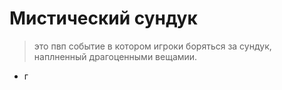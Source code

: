 # Мистический сундук
> это пвп событие в котором игроки боряться за сундук, наплненный драгоценными вещамии.
* г
